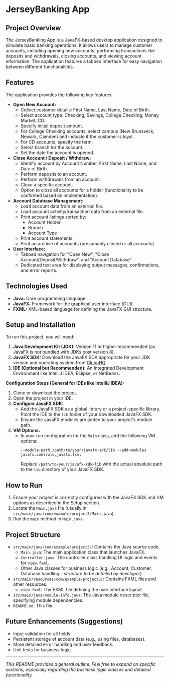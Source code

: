 # JerseyBanking App

## Project Overview

The JerseyBanking App is a JavaFX-based desktop application designed to simulate basic banking operations. It allows users to manage customer accounts, including opening new accounts, performing transactions like deposits and withdrawals, closing accounts, and viewing account information. The application features a tabbed interface for easy navigation between different functionalities.

## Features

The application provides the following key features:

*   **Open New Account:**
    *   Collect customer details: First Name, Last Name, Date of Birth.
    *   Select account type: Checking, Savings, College Checking, Money Market, CD.
    *   Specify initial deposit amount.
    *   For College Checking accounts, select campus (New Brunswick, Newark, Camden) and indicate if the customer is loyal.
    *   For CD accounts, specify the term.
    *   Select branch for the account.
    *   Set the date the account is opened.
*   **Close Account / Deposit / Withdraw:**
    *   Identify account by Account Number, First Name, Last Name, and Date of Birth.
    *   Perform deposits to an account.
    *   Perform withdrawals from an account.
    *   Close a specific account.
    *   Option to close all accounts for a holder (functionality to be confirmed based on implementation).
*   **Account Database Management:**
    *   Load account data from an external file.
    *   Load account activity/transaction data from an external file.
    *   Print account listings sorted by:
        *   Account Holder
        *   Branch
        *   Account Type
    *   Print account statements.
    *   Print an archive of accounts (presumably closed or all accounts).
*   **User Interface:**
    *   Tabbed navigation for "Open New", "Close Account/Deposit/Withdraw", and "Account Database".
    *   Dedicated text area for displaying output messages, confirmations, and error reports.

## Technologies Used

*   **Java:** Core programming language.
*   **JavaFX:** Framework for the graphical user interface (GUI).
*   **FXML:** XML-based language for defining the JavaFX GUI structure.

## Setup and Installation

To run this project, you will need:

1.  **Java Development Kit (JDK):** Version 11 or higher recommended (as JavaFX is not bundled with JDKs post version 8).
2.  **JavaFX SDK:** Download the JavaFX SDK appropriate for your JDK version and operating system from [GluonHQ](https://gluonhq.com/products/javafx/).
3.  **IDE (Optional but Recommended):** An Integrated Development Environment like IntelliJ IDEA, Eclipse, or NetBeans.

**Configuration Steps (General for IDEs like IntelliJ IDEA):**

1.  Clone or download the project.
2.  Open the project in your IDE.
3.  **Configure JavaFX SDK:**
    *   Add the JavaFX SDK as a global library or a project-specific library. Point the IDE to the `lib` folder of your downloaded JavaFX SDK.
    *   Ensure the JavaFX modules are added to your project's module path.
4.  **VM Options:**
    *   In your run configuration for the `Main` class, add the following VM options:
        ```
        --module-path /path/to/your/javafx-sdk/lib --add-modules javafx.controls,javafx.fxml
        ```
        Replace `/path/to/your/javafx-sdk/lib` with the actual absolute path to the `lib` directory of your JavaFX SDK.

## How to Run

1.  Ensure your project is correctly configured with the JavaFX SDK and VM options as described in the Setup section.
2.  Locate the `Main.java` file (usually in `src/main/java/com/example/project3/Main.java`).
3.  Run the `main` method in `Main.java`.

## Project Structure

*   `src/main/java/com/example/project3/`: Contains the Java source code.
    *   `Main.java`: The main application class that launches JavaFX.
    *   `Controller.java`: The controller class handling UI logic and events for `view.fxml`.
    *   Other Java classes for business logic (e.g., Account, Customer, Database handling - *structure to be detailed by developer*).
*   `src/main/resources/com/example/project3/`: Contains FXML files and other resources.
    *   `view.fxml`: The FXML file defining the user interface layout.
*   `src/main/java/module-info.java`: The Java module descriptor file, specifying module dependencies.
*   `README.md`: This file.

## Future Enhancements (Suggestions)

*   Input validation for all fields.
*   Persistent storage of account data (e.g., using files, databases).
*   More detailed error handling and user feedback.
*   Unit tests for business logic.

---

*This README provides a general outline. Feel free to expand on specific sections, especially regarding the business logic classes and detailed functionality.*
